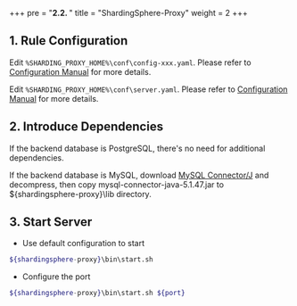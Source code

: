 +++
pre = "<b>2.2. </b>"
title = "ShardingSphere-Proxy"
weight = 2
+++

## 1. Rule Configuration

Edit `%SHARDING_PROXY_HOME%\conf\config-xxx.yaml`. Please refer to [Configuration Manual](/en/manual/shardingsphere-proxy/configuration/) for more details.

Edit `%SHARDING_PROXY_HOME%\conf\server.yaml`. Please refer to [Configuration Manual](/en/manual/shardingsphere-proxy/configuration/) for more details.

## 2. Introduce Dependencies

If the backend database is PostgreSQL, there's no need for additional dependencies.

If the backend database is MySQL, download [MySQL Connector/J](https://cdn.mysql.com//Downloads/Connector-J/mysql-connector-java-5.1.47.tar.gz) 
and decompress, then copy mysql-connector-java-5.1.47.jar to ${shardingsphere-proxy}\lib directory.

## 3. Start Server

* Use default configuration to start

```sh
${shardingsphere-proxy}\bin\start.sh
```

* Configure the port

```sh
${shardingsphere-proxy}\bin\start.sh ${port}
```
